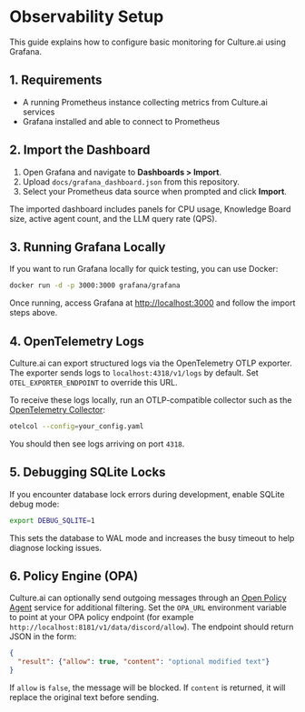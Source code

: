 # Observability Setup

This guide explains how to configure basic monitoring for Culture.ai using Grafana.

## 1. Requirements

- A running Prometheus instance collecting metrics from Culture.ai services
- Grafana installed and able to connect to Prometheus

## 2. Import the Dashboard

1. Open Grafana and navigate to **Dashboards > Import**.
2. Upload `docs/grafana_dashboard.json` from this repository.
3. Select your Prometheus data source when prompted and click **Import**.

The imported dashboard includes panels for CPU usage, Knowledge Board size, active agent count, and the LLM query rate (QPS).

## 3. Running Grafana Locally

If you want to run Grafana locally for quick testing, you can use Docker:

```bash
docker run -d -p 3000:3000 grafana/grafana
```

Once running, access Grafana at [http://localhost:3000](http://localhost:3000) and follow the import steps above.

## 4. OpenTelemetry Logs

Culture.ai can export structured logs via the OpenTelemetry OTLP exporter. The exporter
sends logs to `localhost:4318/v1/logs` by default. Set `OTEL_EXPORTER_ENDPOINT` to
override this URL.

To receive these logs locally, run an OTLP-compatible collector such as the
[OpenTelemetry Collector](https://opentelemetry.io/docs/collector/):

```bash
otelcol --config=your_config.yaml
```

You should then see logs arriving on port `4318`.

## 5. Debugging SQLite Locks

If you encounter database lock errors during development, enable SQLite debug mode:

```bash
export DEBUG_SQLITE=1
```

This sets the database to WAL mode and increases the busy timeout to help diagnose locking issues.

## 6. Policy Engine (OPA)

Culture.ai can optionally send outgoing messages through an [Open Policy Agent](https://www.openpolicyagent.org/) service for additional filtering. Set the `OPA_URL` environment variable to point at your OPA policy endpoint (for example `http://localhost:8181/v1/data/discord/allow`). The endpoint should return JSON in the form:

```json
{
  "result": {"allow": true, "content": "optional modified text"}
}
```

If `allow` is `false`, the message will be blocked. If `content` is returned, it will replace the original text before sending.

